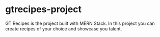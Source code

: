 # gtrecipes-project
GT Recipes is the project built with MERN Stack. In this project you can create recipes of your choice and showcase you talent.
